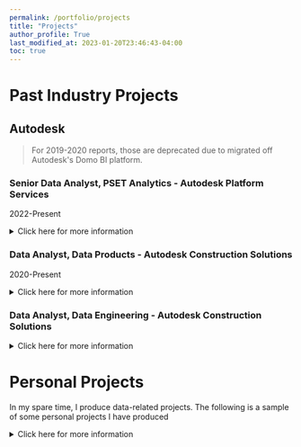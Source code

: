 ```yaml
---
permalink: /portfolio/projects
title: "Projects"
author_profile: True 
last_modified_at: 2023-01-20T23:46:43-04:00
toc: true
---
```


#  Past Industry Projects

## Autodesk

> For 2019-2020 reports, those are deprecated due to migrated off Autodesk's Domo BI platform.


### Senior Data Analyst, PSET Analytics  - Autodesk Platform Services
2022-Present

<details closed>
<summary>Click here for more information</summary>

<header>
<h1>Projects</h1>
</header>

<ul>
<li>Forge Cloud Consumption Dashboard:</li>
    <ul>
  <li>Description: Customer dashboard on consumed cloud credits for developer API usage</li>
  </ul>
<li>PSET KPI dashbard:</li>
    <ul>
  <li>Description: C-suite analytics dashboard for PSET (organization) KPI, including sub drill-down dashboards. Each dashboard is built on Looker, with robust user experience and requirement gathering.</li>
    </ul>
<li>Analytics Engineering</li>
  <ul>
  <li>Mixpanel Product events Models</li>
  </ul>
  <ul>
  <li>Internal Product Analytics models</li> 
  </ul>
<li>Universal Data Access Dashboard</li>
<li>CLIC Compliance Dasboard</li>
<li>Model Derivative Dashboard</li>

</ul>

</details>


### Data Analyst, Data Products - Autodesk Construction Solutions
2020-Present

<details closed>
<summary>Click here for more information</summary>

<header>
<h1>Projects</h1>
</header>

<ul>
<li> BIM 360 Build Analysis: </li>
  <ul>
  <li>
  Description: ACS Customer Success is determining why BIM 360 Build offering Renewal Rates are decreasing, but usage is increasing.
  </li>
  </ul>
<li>Prospect Accounts:</li>
  <ul>
  <li>
  Description: Few ACS business sales leaders requested sample of Autodesk non-ACS customers to cross-sell to
  </li>
  </ul>
<li>Analytic Engineering - External Project Lead Sources:</li>
  <ul>
  <li>
  Description: Ingest external data sources from custom APIs Glenigan, Global Data, and BCI Australia & Asia into ACS Snowflake
  </li>
  </ul>
<li> Prodpad Usage</li>
  <ul>
  <li>
  Description: Providing 200+ ACS Research & Development and Customer Success users insights on customer feedback data via Prodpad.
    </li>
  </ul>
<li> Feasability Analyses</li>
<li> BIM 360 Cost Control Analysis</li>
<li> ACS eStore Analytics and reporting</li>

</ul>

</details>


### Data Analyst, Data Engineering - Autodesk Construction Solutions

<details closed>
<summary>Click here for more information</summary>

<header>
<h1>Projects</h1>
</header>

<li>BIM 360 Data Source Migration</li>
  <li>Description: Migrated source SFTP file repository from Cleo SFTP to Xinch SFTP</li>
<li>dbt Documentation: https://acs-data-catalog.autodesk.com/#!/overview</li>
  <li>Description: Setup dbt Documentation deployed on AWS S3, Static Wbsite</li>
<li>BIM 360 Database & BI Migration from Domo BI to Snowflake
  <li>Example: BIM 360 HQ Account & Subscriber Dashboard</li>
<li>Building 500+ models, tests, and LookML for ACS data</li>
<li>[External: Fivetan Presentation:"How Autodesk Achieves Fast, Reliable Data Pipelines with Snowflake and Fivetran"](https://get.fivetran.com/autodesk-webinar-on-demand.html)</li>

</details>


# Personal Projects
In my spare time, I produce data-related projects. The following is a sample of some personal projects I have
produced

<details closed>
<summary>Click here for more information</summary>

<header>
<h1>APIs and Databases</h1>
</header>

<li>[Youtube Data Analysis Project (APIs, Python, SQLALchemy, Flask, SQL](https://github.com/CloudChaoszero/Youtube-TrendingVideos-AnalysisV2)

<li>[Open Street Map Data Wrangling](https://github.com/CloudChaoszero/UdacityNanodegree_DataAnalyst_Projects_2017/blob/master/P3-Wrangle-OpenStreetMap-Data/P3-Wrangle-OpenStreetMap-Main/OpenStreepMap-SF-Wrangle.ipynb)

<header>
<h1>Presentation Slide Decks</h1>
</header>

<li>[AB Testing in Python talk @PyData LA 2019](https://cloudchaoszero.github.io/AB-Testing-Python-PyData-2019)</li>

<li>[Flask & SQLAlchemy Demo (PyBay 2018)](https://github.com/CloudChaoszero/Presentations/blob/master/PyBayTalks/2018/Flask-SQLAlchemySLides/Flask-SQLAlchemy-Demo/SQLAlchemy-Demo-YoutubeData.ipynb)</li>

<header>
<h1>Visualizations</h1>
</header>


<li>[Bridge To Prosperity Tableau Dashboard #MakeOverMonday](https://public.tableau.com/profile/raul.maldonado#!/vizhome/BridgeToProsperity-MakeOverMonday/First-Draft-Dash)</li>

<li>[My Strava running mileage per session data, using D3.js & HTML.](https://cloudchaoszero.github.io/Strava-Running-Visualization/)</li>



<header>
<h1>and more!</h1>
</header>


<li>[Github Profile](https://github.com/CloudChaoszero)</li>

</details>